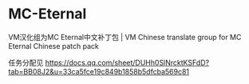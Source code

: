 # MC-Eternal
VM汉化组为MC Eternal中文补丁包 | VM Chinese translate group for MC Eternal Chinese patch pack 


任务分配见 https://docs.qq.com/sheet/DUHh0SlNrcktKSFdD?tab=BB08J2&u=33ca5fce19c849b1858b5dfcba569c81
